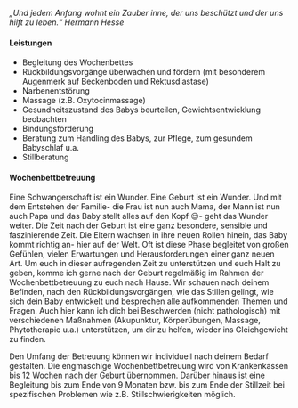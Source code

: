 *„Und jedem Anfang wohnt ein Zauber inne, der uns beschützt und der uns hilft zu leben.“ Hermann Hesse*

#### Leistungen

- Begleitung des Wochenbettes
- Rückbildungsvorgänge überwachen und fördern (mit besonderem Augenmerk auf Beckenboden und Rektusdiastase)
- Narbenentstörung
- Massage (z.B. Oxytocinmassage)
- Gesundheitszustand des Babys beurteilen, Gewichtsentwicklung beobachten
- Bindungsförderung
- Beratung zum Handling des Babys, zur Pflege, zum gesundem Babyschlaf u.a.
- Stillberatung

#### Wochenbettbetreuung

Eine Schwangerschaft ist ein Wunder. Eine Geburt ist ein Wunder. Und mit dem Entstehen der Familie- die Frau ist nun auch Mama, der Mann ist nun auch Papa und das Baby stellt alles auf den Kopf 😉- geht das Wunder weiter.
Die Zeit nach der Geburt ist eine ganz besondere, sensible und faszinierende Zeit. Die Eltern wachsen in ihre neuen Rollen hinein, das Baby kommt richtig an- hier auf der Welt. Oft ist diese Phase begleitet von großen Gefühlen, vielen Erwartungen und Herausforderungen einer ganz neuen Art.
Um euch in dieser aufregenden Zeit zu unterstützen und euch Halt zu geben, komme ich gerne nach der Geburt regelmäßig im Rahmen der Wochenbettbetreuung zu euch nach Hause. Wir schauen nach deinem Befinden, nach den Rückbildungsvorgängen, wie das Stillen gelingt, wie sich dein Baby entwickelt und besprechen alle aufkommenden Themen und Fragen.
Auch hier kann ich dich bei Beschwerden (nicht pathologisch) mit verschiedenen Maßnahmen (Akupunktur, Körperübungen, Massage, Phytotherapie u.a.) unterstützen, um dir zu helfen, wieder ins Gleichgewicht zu finden.

Den Umfang der Betreuung können wir individuell nach deinem Bedarf gestalten. Die engmaschige Wochenbettbetreuung wird von Krankenkassen bis 12 Wochen nach der Geburt übernommen. Darüber hinaus ist eine Begleitung bis zum Ende von 9 Monaten bzw. bis zum Ende der Stillzeit bei spezifischen Problemen wie z.B. Stillschwierigkeiten möglich.
